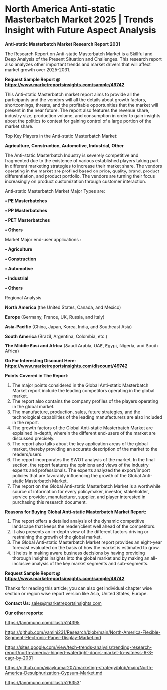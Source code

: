 # North America Anti-static Masterbatch Market 2025 | Trends Insight with Future Aspect Analysis

<strong>Anti-static Masterbatch Market Research Report 2031</strong>

The Research Report on Anti-static Masterbatch Market is a Skillful and Deep Analysis of the Present Situation and Challenges. This research report also analyzes other important trends and market drivers that will affect market growth over 2025-2031.

<strong>Request Sample Report @ <a href=https://www.marketreportsinsights.com/sample/49742>https://www.marketreportsinsights.com/sample/49742</a></strong>

This Anti-static Masterbatch market report aims to provide all the participants and the vendors will all the details about growth factors, shortcomings, threats, and the profitable opportunities that the market will present in the near future. The report also features the revenue share, industry size, production volume, and consumption in order to gain insights about the politics to contest for gaining control of a large portion of the market share.

Top Key Players in the Anti-static Masterbatch Market:

<strong>Agriculture, Construction, Automotive, Industrial, Other</strong>

The Anti-static Masterbatch Industry is severely competitive and fragmented due to the existence of various established players taking part in different marketing strategies to increase their market share. The vendors operating in the market are profiled based on price, quality, brand, product differentiation, and product portfolio. The vendors are turning their focus increasingly on product customization through customer interaction.

Anti-static Masterbatch Market Major Types are:

<strong>•  PE Masterbatches

•  PP Masterbatches

•  PET Masterbatches

•  Others</strong>

Market Major end-user applications :

<strong>•  Agriculture

•  Construction

•  Automotive

•  Industrial

•  Others</strong>

Regional Analysis

</u><strong><b>North America</b></strong> (the United States, Canada, and Mexico)

<strong><b>Europe </b></strong>(Germany, France, UK, Russia, and Italy)

<strong><b>Asia-Pacific</b></strong> (China, Japan, Korea, India, and Southeast Asia)

<strong><b>South America</b></strong> (Brazil, Argentina, Colombia, etc.)

<strong><b>The Middle East and Africa</b></strong> (Saudi Arabia, UAE, Egypt, Nigeria, and South Africa)

<strong>Go For Interesting Discount Here: <a href=https://www.marketreportsinsights.com/discount/49742>https://www.marketreportsinsights.com/discount/49742</a></strong>

<strong>Points Covered in The Report:</strong>
<ol>
  <li>The major points considered in the Global Anti-static Masterbatch Market report include the leading competitors operating in the global market.</li>
  <li>The report also contains the company profiles of the players operating in the global market.</li>
  <li>The manufacture, production, sales, future strategies, and the technological capabilities of the leading manufacturers are also included in the report.</li>
  <li>The growth factors of the Global Anti-static Masterbatch Market are explained in-depth, wherein the different end-users of the market are discussed precisely.</li>
  <li>The report also talks about the key application areas of the global market, thereby providing an accurate description of the market to the readers/users.</li>
  <li>The report incorporates the SWOT analysis of the market. In the final section, the report features the opinions and views of the industry experts and professionals. The experts analyzed the export/import policies that are favorably influencing the growth of the Global Anti-static Masterbatch Market.</li>
  <li>The report on the Global Anti-static Masterbatch Market is a worthwhile source of information for every policymaker, investor, stakeholder, service provider, manufacturer, supplier, and player interested in purchasing this research document.</li>
</ol>
<strong>Reasons for Buying Global Anti-static Masterbatch Market Report:</strong>

<ol>
  <li>The report offers a detailed analysis of the dynamic competitive landscape that keeps the reader/client well ahead of the competitors.</li>
  <li>It also presents an in-depth view of the different factors driving or restraining the growth of the global market.</li>
  <li>The Global Anti-static Masterbatch Market report provides an eight-year forecast evaluated on the basis of how the market is estimated to grow.</li>
  <li>It helps in making aware business decisions by having providing thorough insights insights into the global market and by making an all-inclusive analysis of the key market segments and sub-segments.</li>
</ol>
<strong>Request Sample Report @ <a href=https://www.marketreportsinsights.com/sample/49742>https://www.marketreportsinsights.com/sample/49742</a></strong>


Thanks for reading this article; you can also get individual chapter wise section or region wise report version like Asia, United States, Europe.

<strong>Contact Us:</strong>
sales@marketreportsinsights.com

<strong>Our other reports:</strong>

<a href=https://tanomuno.com/illust/524395>https://tanomuno.com/illust/524395</a>

<a href=https://github.com/yamini231/Research/blob/main/North-America-Flexible-Segment-Electronic-Paper-Display-Market.md>https://github.com/yamini231/Research/blob/main/North-America-Flexible-Segment-Electronic-Paper-Display-Market.md</a>

<a href=https://sites.google.com/view/tech-trends-analysis/trending-research-report/north-america-hinged-watertight-doors-market-to-witness-6-3-cagr-by-2031>https://sites.google.com/view/tech-trends-analysis/trending-research-report/north-america-hinged-watertight-doors-market-to-witness-6-3-cagr-by-2031</a>

<a href=https://github.com/vijaykumar207/marketing-strategy/blob/main/North-America-Desulphurization-Gypsum-Market.md>https://github.com/vijaykumar207/marketing-strategy/blob/main/North-America-Desulphurization-Gypsum-Market.md</a>

<a href=https://tanomuno.com/illust/526353>https://tanomuno.com/illust/526353</a>"
